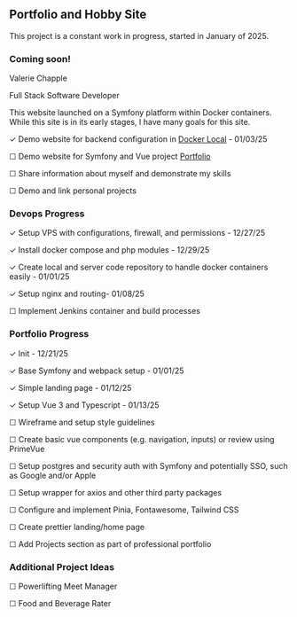 ## Portfolio and Hobby Site

This project is a constant work in progress, started in January of 2025.

### Coming soon!

Valerie Chapple

Full Stack Software Developer


This website launched on a Symfony platform within Docker containers. While this site is in its early stages, I have many goals for this site.

&#x2713; Demo website for backend configuration in [Docker Local](https://github.com/vchapple17/dockerlocal) - 01/03/25


&#x2610; Demo website for Symfony and Vue project [Portfolio](https://github.com/vchapple17/portfolio)


&#x2610; Share information about myself and demonstrate my skills


&#x2610; Demo and link personal projects



### Devops Progress

&#x2713; Setup VPS with configurations, firewall, and permissions - 12/27/25


&#x2713; Install docker compose and php modules - 12/29/25


&#x2713; Create local and server code repository to handle docker containers easily - 01/01/25


&#x2713; Setup nginx and routing- 01/08/25


&#x2610; Implement Jenkins container and build processes



### Portfolio Progress

&#x2713; Init - 12/21/25

&#x2713; Base Symfony and webpack setup - 01/01/25

&#x2713; Simple landing page - 01/12/25

&#x2713; Setup Vue 3 and Typescript - 01/13/25

&#x2610; Wireframe and setup style guidelines

&#x2610; Create basic vue components (e.g. navigation, inputs) or review using PrimeVue

&#x2610; Setup postgres and security auth with Symfony and potentially SSO, such as Google and/or Apple

&#x2610; Setup wrapper for axios and other third party packages

&#x2610; Configure and implement Pinia, Fontawesome, Tailwind CSS

&#x2610; Create prettier landing/home page

&#x2610; Add Projects section as part of professional portfolio


### Additional Project Ideas

&#x2610; Powerlifting Meet Manager

&#x2610; Food and Beverage Rater
